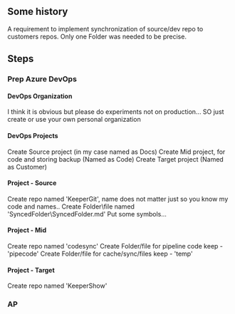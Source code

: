 ## Some history
A requirement to implement synchronization of source/dev repo to customers repos. Only one Folder was needed to be precise.

## Steps 

### Prep Azure DevOps

#### DevOps Organization
I think it is obvious but please do experiments not on production...
SO just create or use your own personal organization

#### DevOps Projects
Create Source project (in my case named as Docs)
Create Mid project, for code and storing backup (Named as Code)
Create Target project (Named as Customer)

#### Project - Source
Create repo named 'KeeperGit', name does not matter just so you know my code and names..
Create Folder\file named 'SyncedFolder\SyncedFolder.md'
Put some symbols...

#### Project - Mid
Create repo named 'codesync'
Create Folder/file for pipeline code keep - 'pipecode'
Create Folder/file for cache/sync/files keep - 'temp'

#### Project - Target
Create repo named 'KeeperShow'


### AP
